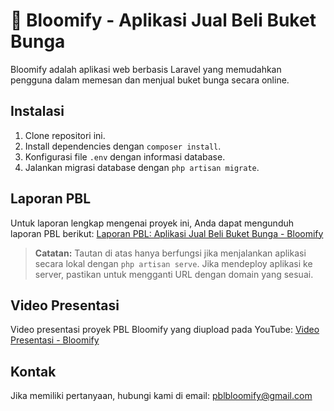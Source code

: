 # 🌸 Bloomify - Aplikasi Jual Beli Buket Bunga

Bloomify adalah aplikasi web berbasis Laravel yang memudahkan pengguna dalam memesan dan menjual buket bunga secara online.

## Instalasi
1. Clone repositori ini.
2. Install dependencies dengan `composer install`.
3. Konfigurasi file `.env` dengan informasi database.
4. Jalankan migrasi database dengan `php artisan migrate`.

## Laporan PBL
Untuk laporan lengkap mengenai proyek ini, Anda dapat mengunduh laporan PBL berikut:
[Laporan PBL: Aplikasi Jual Beli Buket Bunga - Bloomify](http://127.0.0.1:8000/documents/Laporan_PBL_Sem_2_IF_Kelompok%205_ATS_Aplikasi%20Jual%20Beli%20Buket%20Bunga_Bloomify.pdf)

> **Catatan:** Tautan di atas hanya berfungsi jika menjalankan aplikasi secara lokal dengan `php artisan serve`. Jika mendeploy aplikasi ke server, pastikan untuk mengganti URL dengan domain yang sesuai.

## Video Presentasi
Video presentasi proyek PBL Bloomify yang diupload pada YouTube:
[Video Presentasi - Bloomify](https://youtu.be/PZ_4n8Km17w?si=9VNEFKY_l6n90hG4)

## Kontak
Jika memiliki pertanyaan, hubungi kami di email: pblbloomify@gmail.com
